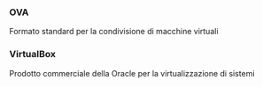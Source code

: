 ### **OVA**

Formato standard per la condivisione di macchine virtuali
### **VirtualBox**

Prodotto commerciale della Oracle per la virtualizzazione di sistemi
